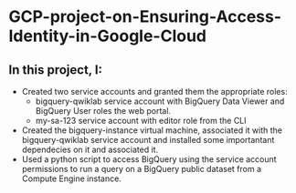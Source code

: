 # GCP-project-on-Ensuring-Access-Identity-in-Google-Cloud

## In this project, I:

* Created two service accounts and granted them the appropriate roles:
  * bigquery-qwiklab service account with BigQuery Data Viewer and BigQuery User roles the web portal.
  * my-sa-123 service account with editor role from the CLI
* Created the bigquery-instance virtual machine, associated it with the bigquery-qwiklab service account and installed some importantant dependecies on it and associated it.
* Used a python script to access BigQuery using the service account permissions to run a query on a BigQuery public dataset from a Compute Engine instance.
